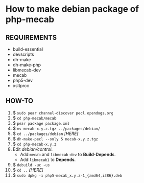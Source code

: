 How to make debian package of php-mecab
=======================================

REQUIREMENTS
------------

* build-essential
* devscripts
* dh-make
* dh-make-php
* libmecab-dev
* mecab
* php5-dev
* xsltproc

HOW-TO
------

1. $ `sudo pear channel-discover pecl.opendogs.org`
2. $ `cd php-mecab/mecab`
3. $ `pear package package.xml`
4. $ `mv mecab-x.y.z.tgz ../packages/debian/`
5. $ `cd ../packages/debian` *[HERE]*
6. $ `dh-make-pecl --only 5 mecab-x.y.z.tgz`
7. $ `cd php-mecab-x.y.z`
8. Edit *debian/control*.
    * Add `mecab` and `libmecab-dev` to **Build-Depends**.
    * Add `libmecab1` to **Depends**.
9. $ `debuild -uc -us`
10. $ `cd ..` *[HERE]*
11. $ `sudo dpkg -i php5-mecab_x.y.z-1_{amd64,i386}.deb`

